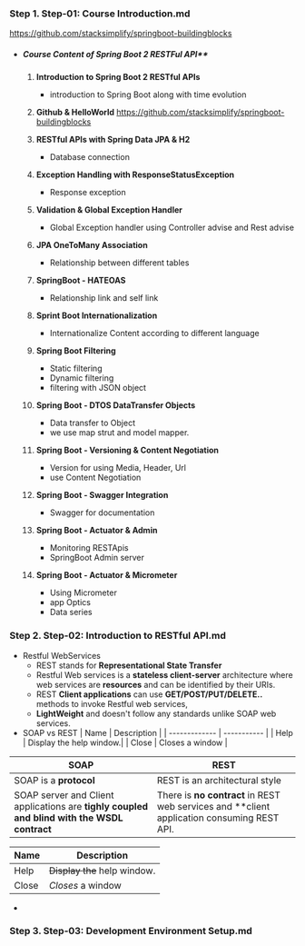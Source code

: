 ### Step 1. Step-01: Course Introduction.md

https://github.com/stacksimplify/springboot-buildingblocks

-   ##### Course Content of Spring Boot 2 RESTFul API**
    1.  **Introduction to Spring Boot 2 RESTful APIs**
        -   introduction to Spring Boot along with time evolution

    2.  **Github & HelloWorld**
        https://github.com/stacksimplify/springboot-buildingblocks

    3.  **RESTful APIs with Spring Data JPA & H2**
        -   Database connection
    4.  **Exception Handling with ResponseStatusException**    
        -   Response exception
        
    5.  **Validation & Global Exception Handler**   
        -   Global Exception handler using Controller advise and Rest advise
    6.  **JPA OneToMany Association**
        - Relationship between different tables
    7.  **SpringBoot - HATEOAS**
        -  Relationship link and self link
    8.  **Sprint Boot Internationalization**
        - Internationalize Content according to different language
    9.  **Spring Boot Filtering**
        - Static filtering
        - Dynamic filtering
        - filtering with JSON object

    10. **Spring Boot - DTOS DataTransfer Objects**
        - Data transfer to Object
        - we use map strut and model mapper.

    11. **Spring Boot - Versioning & Content Negotiation**
        -   Version for using   Media, Header, Url
        -   use Content Negotiation

    12. **Spring Boot - Swagger Integration**
        -   Swagger for documentation

    13. **Spring Boot - Actuator & Admin**
        -   Monitoring RESTApis
        -   SpringBoot Admin server

    14. **Spring Boot - Actuator & Micrometer**
        -   Using Micrometer
        -   app Optics
        -   Data series

 
### Step 2. Step-02: Introduction to RESTful API.md
-   Restful WebServices
    -   REST stands for **Representational State Transfer**
    -   Restful Web services  is a **stateless client-server** architecture where web services are **resources** and can be identified by their URIs.
    -   REST **Client applications** can use **GET/POST/PUT/DELETE..** methods to invoke Restful web services,
    -   **LightWeight** and doesn't follow any standards unlike SOAP web services.
-   SOAP vs REST
| Name | Description          |
| ------------- | ----------- |
| Help      | Display the help window.|
| Close     | Closes a window     |




|SOAP|REST|
|----|----|
|SOAP is a **protocol**| REST is an architectural style|
|SOAP server and Client applications are **tighly coupled and blind with the WSDL contract**| There is **no contract** in REST web services and **client application consuming REST API.|


| Name | Description          |
| ------------- | ----------- |
| Help      | ~~Display the~~ help window.|
| Close     | _Closes_ a window     |

-   
  
### Step 3. Step-03: Development Environment Setup.md
